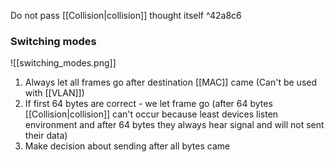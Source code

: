 Do not pass [[Collision|collision]] thought itself ^42a8c6
### Switching modes
![[switching_modes.png]]

1) Always let all frames go after destination [[MAC]] came (Can't be used with [[VLAN]])
2) If first 64 bytes are correct - we let frame go (after 64 bytes [[Collision|collision]] can't occur because least devices listen environment and after 64 bytes they always hear signal and will not sent their data)
3) Make decision about sending after all bytes came



